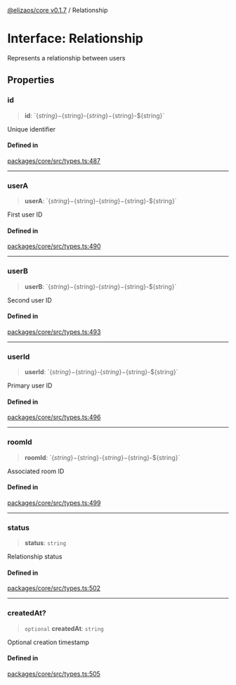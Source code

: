 [@elizaos/core v0.1.7](../index.md) / Relationship

# Interface: Relationship

Represents a relationship between users

## Properties

### id

> **id**: \`$\{string\}-$\{string\}-$\{string\}-$\{string\}-$\{string\}\`

Unique identifier

#### Defined in

[packages/core/src/types.ts:487](https://github.com/bbopar/eliza/blob/main/packages/core/src/types.ts#L487)

***

### userA

> **userA**: \`$\{string\}-$\{string\}-$\{string\}-$\{string\}-$\{string\}\`

First user ID

#### Defined in

[packages/core/src/types.ts:490](https://github.com/bbopar/eliza/blob/main/packages/core/src/types.ts#L490)

***

### userB

> **userB**: \`$\{string\}-$\{string\}-$\{string\}-$\{string\}-$\{string\}\`

Second user ID

#### Defined in

[packages/core/src/types.ts:493](https://github.com/bbopar/eliza/blob/main/packages/core/src/types.ts#L493)

***

### userId

> **userId**: \`$\{string\}-$\{string\}-$\{string\}-$\{string\}-$\{string\}\`

Primary user ID

#### Defined in

[packages/core/src/types.ts:496](https://github.com/bbopar/eliza/blob/main/packages/core/src/types.ts#L496)

***

### roomId

> **roomId**: \`$\{string\}-$\{string\}-$\{string\}-$\{string\}-$\{string\}\`

Associated room ID

#### Defined in

[packages/core/src/types.ts:499](https://github.com/bbopar/eliza/blob/main/packages/core/src/types.ts#L499)

***

### status

> **status**: `string`

Relationship status

#### Defined in

[packages/core/src/types.ts:502](https://github.com/bbopar/eliza/blob/main/packages/core/src/types.ts#L502)

***

### createdAt?

> `optional` **createdAt**: `string`

Optional creation timestamp

#### Defined in

[packages/core/src/types.ts:505](https://github.com/bbopar/eliza/blob/main/packages/core/src/types.ts#L505)
